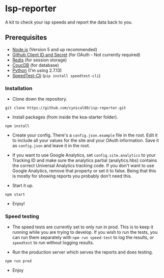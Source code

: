 # Isp-reporter
A kit to check your isp speeds and report the data back to you.

## Prerequisites
* [Node.js](https://nodejs.org/en/) (Version 5 and up recommended)
* [Github Client ID and Secret](https://github.com/settings/developers) (for OAuth - Not currently required)
* [Redis](https://redis.io/) (for session storage)
* [CoucDB](http://couchdb.apache.org/) (for database)
* [Python](https://www.python.org/downloads/) (I'm using 2.7.13)
* [SpeedTest-Cli](https://github.com/sivel/speedtest-cli) (`pip install speedtest-cli`)

### Installation

* Clone down the repository.
```
git clone https://github.com/cynical89/isp-reporter.git
```

* Install packages (from inside the koa-starter folder).
```
npm install
```

* Create your config.  There's a `config.json.example` file in the root.  Edit it to include all your values for the site and your OAuth information.  Save it as `config.json` and leave it in the root.

* If you want to use Google Analytics, set `config.site.analytics` to your Tracking ID and make sure the analytics partial (analytics.hbs) contains the correct Universal Analytics tracking code.  If you don't want to use Google Analytics, remove that property or set it to false. Being that this is mostly for showing reports you probably don't need this.

* Start it up.
```
npm start
```

* Enjoy!

### Speed testing

* The speed tests are currently set to only run in prod. This is to keep it running while you are trying to develop. If you wish to run the tests, you can run them separately with `npm run speed-test` to log the results, or `speedtest` to run without logging results.

* Run the production server which serves the reports and does testing.
```
npm run prod
```

* Enjoy
